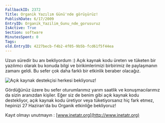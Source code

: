 ```yaml
---
FallbackID: 2372
Title: Organik Yazılım Günü'nde görüşürüz!
PublishDate: 6/17/2009
EntryID: Organik_Yazilim_Gunu_nde_gorusuruz
IsActive: True
Section: software
MinutesSpent: 0
Tags: 
old.EntryID: 4227becb-f4b2-4f05-9b5b-fcd61f5f44ea
---
```

Uzun süredir bu anı bekliyordum :) Açık kaynak kodu üreten ve tüketen
bir yazılımcı olarak bu konuda bilgi ve birikimlerimizi birbirimiz ile
paylaşmanın zamanı geldi. Bu sefer çok daha farklı bir etkinlik beraber
olacağız.

![Açık kaynak destekçisi herkesi
bekliyoruz!](http://cdn.daron.yondem.com/assets/2372/16062009_1.jpg)

Gördüğünüz üzere bu sefer oturumlarımız yarım saatlik ve
konuşmacılarımız da sizin aranızdan kişiler. Eğer siz de benim gibi açık
kaynak kodu destekliyor, açık kaynak kodu üretiyor veya tüketiyorsanız
hiç fark etmez, hepinizi 27 Haziran'da bu Organik etkinliğe bekliyoruz!

Kayıt olmayı unutmayın : [www.inetatr.org](http://www.inetatr.org)


